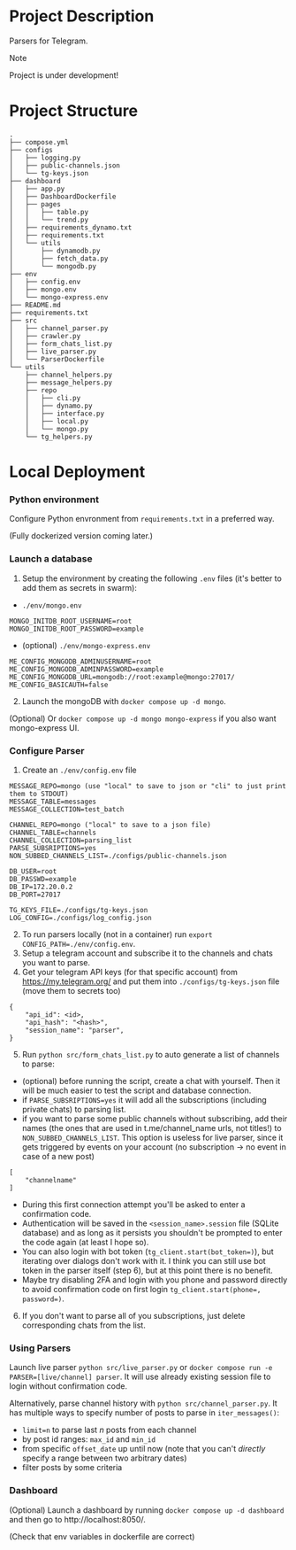 # Project Description

Parsers for Telegram.

> [!NOTE]
> Project is under development!

# Project Structure

```
.
├── compose.yml
├── configs
│   ├── logging.py
│   ├── public-channels.json
│   └── tg-keys.json
├── dashboard
│   ├── app.py
│   ├── DashboardDockerfile
│   ├── pages
│   │   ├── table.py
│   │   └── trend.py
│   ├── requirements_dynamo.txt
│   ├── requirements.txt
│   └── utils
│       ├── dynamodb.py
│       ├── fetch_data.py
│       └── mongodb.py
├── env
│   ├── config.env
│   ├── mongo.env
│   └── mongo-express.env
├── README.md
├── requirements.txt
├── src
│   ├── channel_parser.py
│   ├── crawler.py
│   ├── form_chats_list.py
│   ├── live_parser.py
│   └── ParserDockerfile
└── utils
    ├── channel_helpers.py
    ├── message_helpers.py
    ├── repo
    │   ├── cli.py
    │   ├── dynamo.py
    │   ├── interface.py
    │   ├── local.py
    │   └── mongo.py
    └── tg_helpers.py

```


# Local Deployment

### Python environment

Configure Python envronment from `requirements.txt` in a preferred way.

(Fully dockerized version coming later.)

### Launch a database
1. Setup the environment by creating the following `.env` files (it's better to add them as secrets in swarm):

 - `./env/mongo.env`
```
MONGO_INITDB_ROOT_USERNAME=root
MONGO_INITDB_ROOT_PASSWORD=example
```

 - (optional) `./env/mongo-express.env`
```
ME_CONFIG_MONGODB_ADMINUSERNAME=root
ME_CONFIG_MONGODB_ADMINPASSWORD=example
ME_CONFIG_MONGODB_URL=mongodb://root:example@mongo:27017/
ME_CONFIG_BASICAUTH=false
```
2. Launch the mongoDB with `docker compose up -d mongo`.

(Optional) Or `docker compose up -d mongo mongo-express` if you also want mongo-express UI.

### Configure Parser

1. Create an `./env/config.env` file
```
MESSAGE_REPO=mongo (use "local" to save to json or "cli" to just print them to STDOUT)
MESSAGE_TABLE=messages
MESSAGE_COLLECTION=test_batch

CHANNEL_REPO=mongo ("local" to save to a json file)
CHANNEL_TABLE=channels
CHANNEL_COLLECTION=parsing_list
PARSE_SUBSRIPTIONS=yes
NON_SUBBED_CHANNELS_LIST=./configs/public-channels.json

DB_USER=root
DB_PASSWD=example
DB_IP=172.20.0.2
DB_PORT=27017

TG_KEYS_FILE=./configs/tg-keys.json
LOG_CONFIG=./configs/log_config.json
```
2. To run parsers locally (not in a container) run `export CONFIG_PATH=./env/config.env`.
3. Setup a telegram account and subscribe it to the channels and chats you want to parse.
4. Get your telegram API keys (for that specific account) from https://my.telegram.org/ and put them into `./configs/tg-keys.json` file (move them to secrets too)
```
{
    "api_id": <id>,
    "api_hash": "<hash>",
    "session_name": "parser",
}
```
5. Run `python src/form_chats_list.py` to auto generate a list of channels to parse:
- (optional) before running the script, create a chat with yourself. Then it will be much easier to test the script and database connection.
- if `PARSE_SUBSRIPTIONS=yes` it will add all the subscriptions (including private chats) to parsing list.
- if you want to parse some public channels without subscribing, add their names (the ones that are used in t.me/channel_name urls, not titles!) to `NON_SUBBED_CHANNELS_LIST`. This option is useless for live parser, since it gets triggered by events on your account (no subscription -> no event in case of a new post)
```
[
    "channelname"
]
```
- During this first connection attempt you'll be asked to enter a confirmation code.
- Authentication will be saved in the `<session_name>.session` file (SQLite database) and as long as it persists you shouldn't be prompted to enter the code again (at least I hope so).
- You can also login with bot token (`tg_client.start(bot_token=)`), but iterating over dialogs don't work with it. I think you can still use bot token in the parser itself (step 6), but at this point there is no benefit.
- Maybe try disabling 2FA and login with you phone and password directly to avoid confirmation code on first login `tg_client.start(phone=, password=)`.
6. If you don't want to parse all of you subscriptions, just delete corresponding chats from the list.

### Using Parsers

Launch live parser `python src/live_parser.py` or `docker compose run -e PARSER=[live/channel] parser`. It will use already existing session file to login without confirmation code.

Alternatively, parse channel history with `python src/channel_parser.py`. It has multiple ways to specify number of posts to parse in `iter_messages()`:
- `limit=n` to parse last $n$ posts from each channel
- by post id ranges: `max_id` and `min_id`
- from specific `offset_date` up until now (note that you can't *directly* specify a range between two arbitrary dates)
- filter posts by some criteria

### Dashboard

(Optional) Launch a dashboard by running `docker compose up -d dashboard` and then go to http://localhost:8050/.

(Check that env variables in dockerfile are correct)